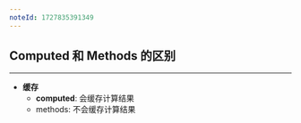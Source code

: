 ```yaml
---
noteId: 1727835391349
---
```

## Computed 和 Methods 的区别
---
- **缓存**
	- **computed**: 会缓存计算结果
	- methods: 不会缓存计算结果